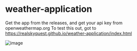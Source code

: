 # weather-application
Get the app from the releases, and get your api key from openweathermap.org
To test this out, got to https://realskyquest.github.io/weather-application/index.html

![image](https://github.com/realskyquest/weather-application/assets/135049479/6f3971be-2594-4df1-8331-4faa55891f82)
